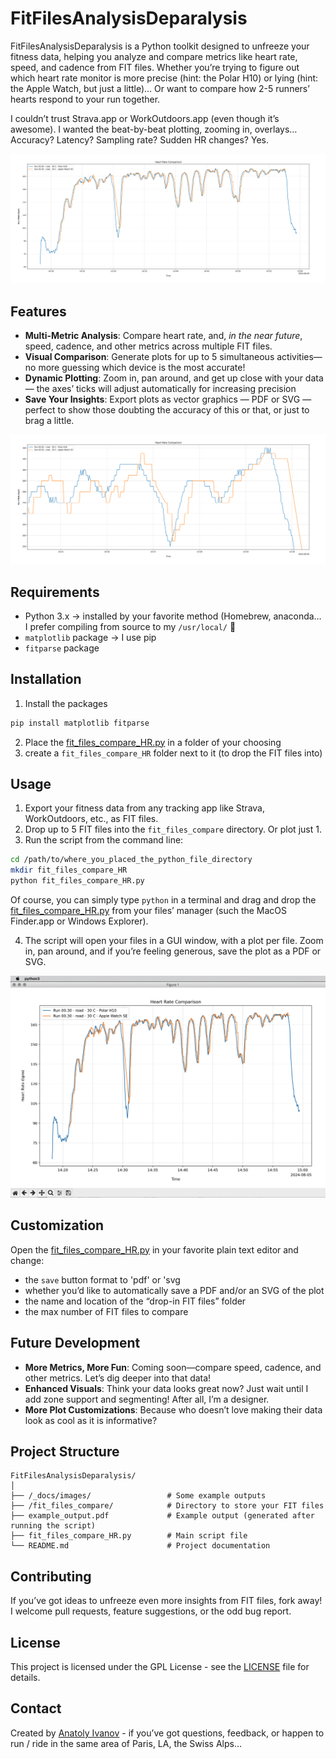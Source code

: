 # FitFilesAnalysisDeparalysis

FitFilesAnalysisDeparalysis is a Python toolkit designed to unfreeze your fitness data, helping you analyze and compare metrics like heart rate, speed, and cadence from FIT files. Whether you’re trying to figure out which heart rate monitor is more precise (hint: the Polar H10) or lying (hint: the Apple Watch, but just a little)… Or want to compare how 2-5 runners’ hearts respond to your run together.

I couldn’t trust Strava.app or WorkOutdoors.app (even though it’s awesome). I wanted the beat-by-beat plotting, zooming in, overlays… Accuracy? Latency? Sampling rate? Sudden HR changes? Yes.

![Apples to Polars](_docs/images/example_compare_Polar_H10_vs_Apple_Watch_SE_overview.svg)

## Features

- **Multi-Metric Analysis**: Compare heart rate, and, _in the near future_, speed, cadence, and other metrics across multiple FIT files.
- **Visual Comparison**: Generate plots for up to 5 simultaneous activities—no more guessing which device is the most accurate!
- **Dynamic Plotting**: Zoom in, pan around, and get up close with your data — the axes’ ticks will adjust automatically for increasing precision
- **Save Your Insights**: Export plots as vector graphics — PDF or SVG — perfect to show those doubting the accuracy of this or that, or just to brag a little.

![Wow, Apple’s off the rails](_docs/images/example_compare_Polar_H10_vs_Apple_Watch_SE_detail.svg)

## Requirements

- Python 3.x → installed by your favorite method (Homebrew, anaconda… I prefer compiling from source to my `/usr/local/` 🤪
- `matplotlib` package → I use pip
- `fitparse` package

## Installation

1) Install the packages
```bash
pip install matplotlib fitparse
```
2) Place the [fit_files_compare_HR.py](fit_files_compare_HR.py) in a folder of your choosing
3) create a `fit_files_compare_HR` folder next to it (to drop the FIT files into)

## Usage

1. Export your fitness data from any tracking app like Strava, WorkOutdoors, etc., as FIT files.
2. Drop up to 5 FIT files into the `fit_files_compare` directory. Or plot just 1.
3. Run the script from the command line:

```bash
cd /path/to/where_you_placed_the_python_file_directory
mkdir fit_files_compare_HR
python fit_files_compare_HR.py
```
Of course, you can simply type `python` in a terminal and drag and drop the [fit_files_compare_HR.py](fit_files_compare_HR.py) from your files’ manager (such the MacOS Finder.app or Windows Explorer).

4. The script will open your files in a GUI window, with a plot per file. Zoom in, pan around, and if you’re feeling generous, save the plot as a PDF or SVG.

![The GUI on MacOS](_docs/images/example_compare_Python_MacOS_matplotlib_GUI.png)

## Customization

Open the [fit_files_compare_HR.py](fit_files_compare_HR.py) in your favorite plain text editor and change:

- the `save` button format to 'pdf' or 'svg
- whether you’d like to automatically save a PDF and/or an SVG of the plot
- the name and location of the “drop-in FIT files” folder
- the max number of FIT files to compare

## Future Development

- **More Metrics, More Fun**: Coming soon—compare speed, cadence, and other metrics. Let’s dig deeper into that data!
- **Enhanced Visuals**: Think your data looks great now? Just wait until I add zone support and segmenting! After all, I’m a designer.
- **More Plot Customizations**: Because who doesn’t love making their data look as cool as it is informative?

## Project Structure

```plaintext
FitFilesAnalysisDeparalysis/
│
├── /_docs/images/                 # Some example outputs  
├── /fit_files_compare/            # Directory to store your FIT files
├── example_output.pdf             # Example output (generated after running the script)
├── fit_files_compare_HR.py        # Main script file
└── README.md                      # Project documentation
```

## Contributing

If you’ve got ideas to unfreeze even more insights from FIT files, fork away! I welcome pull requests, feature suggestions, or the odd bug report.

## License

This project is licensed under the GPL License - see the [LICENSE](LICENSE) file for details.

## Contact

Created by [Anatoly Ivanov](https://anatolyivanov.com) - if you’ve got questions, feedback, or happen to run / ride in the same area of Paris, LA, the Swiss Alps…
